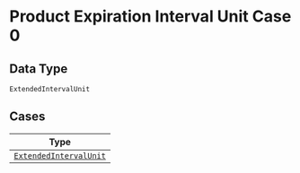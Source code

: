 
# Product Expiration Interval Unit Case 0

## Data Type

`ExtendedIntervalUnit`

## Cases

| Type |
|  --- |
| [`ExtendedIntervalUnit`](../../../doc/models/extended-interval-unit.md) |

